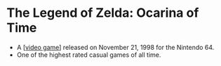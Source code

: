 # The Legend of Zelda: Ocarina of Time

- A [[video game]] released on November 21, 1998 for the Nintendo 64.
- One of the highest rated casual games of all time.

[//begin]: # "Autogenerated link references for markdown compatibility"
[video game]: video-game "Video Game"
[//end]: # "Autogenerated link references"